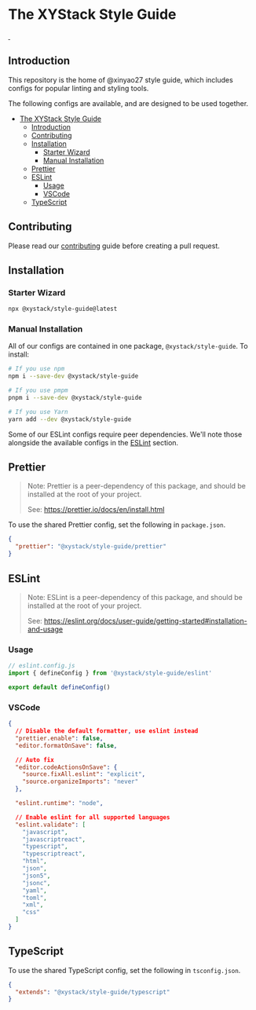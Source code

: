 # The XYStack Style Guide

<a aria-label="NPM version" href="https://www.npmjs.com/package/@xystack/style-guide">
  <img alt="" src="https://img.shields.io/npm/v/@xystack/style-guide.svg?style=flat-square&labelColor=000000">
</a>
<a aria-label="License" href="https://github.com/xinyao27/style-guide/blob/main/LICENSE.md">
  <img alt="" src="https://img.shields.io/npm/l/@xystack/style-guide.svg?style=flat-square&labelColor=000000">
</a>

## Introduction

This repository is the home of @xinyao27 style guide, which includes configs for
popular linting and styling tools.

The following configs are available, and are designed to be used together.

- [The XYStack Style Guide](#the-xystack-style-guide)
  - [Introduction](#introduction)
  - [Contributing](#contributing)
  - [Installation](#installation)
    - [Starter Wizard](#starter-wizard)
    - [Manual Installation](#manual-installation)
  - [Prettier](#prettier)
  - [ESLint](#eslint)
    - [Usage](#usage)
    - [VSCode](#vscode)
  - [TypeScript](#typescript)

## Contributing

Please read our [contributing](https://github.com/xystack/style-guide/blob/main/CONTRIBUTING.md)
guide before creating a pull request.

## Installation

### Starter Wizard

```sh
npx @xystack/style-guide@latest
```

### Manual Installation

All of our configs are contained in one package, `@xystack/style-guide`. To install:

```sh
# If you use npm
npm i --save-dev @xystack/style-guide

# If you use pmpm
pnpm i --save-dev @xystack/style-guide

# If you use Yarn
yarn add --dev @xystack/style-guide
```

Some of our ESLint configs require peer dependencies. We'll note those
alongside the available configs in the [ESLint](#eslint) section.

## Prettier

> Note: Prettier is a peer-dependency of this package, and should be installed
> at the root of your project.
>
> See: https://prettier.io/docs/en/install.html

To use the shared Prettier config, set the following in `package.json`.

```json
{
  "prettier": "@xystack/style-guide/prettier"
}
```

## ESLint

> Note: ESLint is a peer-dependency of this package, and should be installed
> at the root of your project.
>
> See: https://eslint.org/docs/user-guide/getting-started#installation-and-usage

### Usage

```js
// eslint.config.js
import { defineConfig } from '@xystack/style-guide/eslint'

export default defineConfig()
```

### VSCode

```json
{
  // Disable the default formatter, use eslint instead
  "prettier.enable": false,
  "editor.formatOnSave": false,

  // Auto fix
  "editor.codeActionsOnSave": {
    "source.fixAll.eslint": "explicit",
    "source.organizeImports": "never"
  },

  "eslint.runtime": "node",

  // Enable eslint for all supported languages
  "eslint.validate": [
    "javascript",
    "javascriptreact",
    "typescript",
    "typescriptreact",
    "html",
    "json",
    "json5",
    "jsonc",
    "yaml",
    "toml",
    "xml",
    "css"
  ]
}
```

## TypeScript

To use the shared TypeScript config, set the following in `tsconfig.json`.

```json
{
  "extends": "@xystack/style-guide/typescript"
}
```
